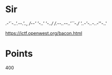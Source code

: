 # Sir
.-'`-._.'.--.'..,
/--' '-..' '-../
/.--..--..'``-./
'..-'-..-._.-''-..'

https://ictf.openwest.org/bacon.html

# Points
400
